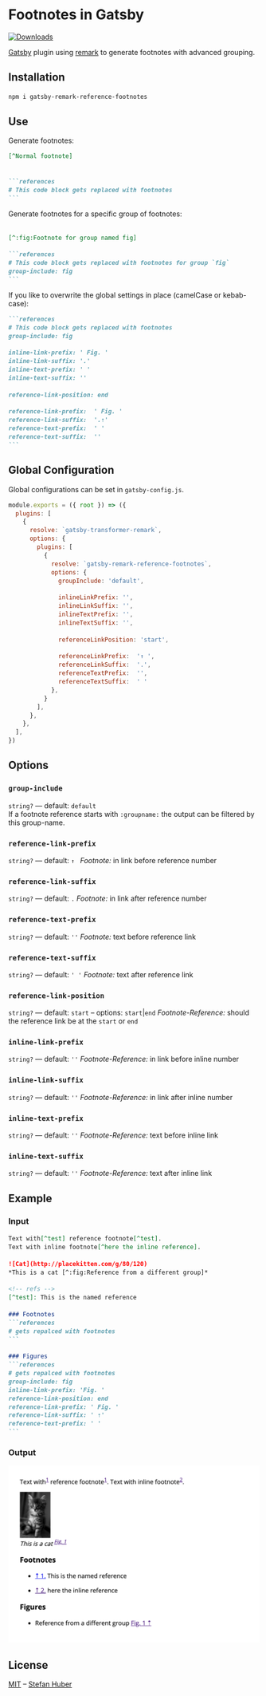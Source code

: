 # Footnotes in Gatsby

[![Downloads][downloads-badge]][downloads]

[Gatsby][gatsby] plugin using [remark][remark] to generate footnotes with advanced grouping.


## Installation

```sh
npm i gatsby-remark-reference-footnotes
```


## Use
Generate footnotes:

````md
[^Normal footnote]


```references
# This code block gets replaced with footnotes
```
````

Generate footnotes for a specific group of footnotes:
````md

[^:fig:Footnote for group named fig]

```references
# This code block gets replaced with footnotes for group `fig`
group-include: fig
```
````

If you like to overwrite the global settings in place (camelCase or kebab-case):

````md
```references
# This code block gets replaced with footnotes
group-include: fig

inline-link-prefix: ' Fig. '
inline-link-suffix: '.'
inline-text-prefix: ' '
inline-text-suffix: ''

reference-link-position: end

reference-link-prefix:  ' Fig. '
reference-link-suffix:  '.⇡'
reference-text-prefix:  ' '
reference-text-suffix:  ''
```
````



## Global Configuration
Global configurations can be set in `gatsby-config.js`.

```js
module.exports = ({ root }) => ({
  plugins: [
    {
      resolve: `gatsby-transformer-remark`,
      options: {
        plugins: [
          {
            resolve: `gatsby-remark-reference-footnotes`,
            options: {
              groupInclude: 'default',

              inlineLinkPrefix: '',
              inlineLinkSuffix: '',
              inlineTextPrefix: '',
              inlineTextSuffix: '',

              referenceLinkPosition: 'start',

              referenceLinkPrefix:  '↑ ',
              referenceLinkSuffix:  '.',
              referenceTextPrefix:  '',
              referenceTextSuffix:  ' '
            },
          }
        ],
      },
    },
  ],
})
```


## Options
### `group-include`

`string?` — default: `default`  
If a footnote reference starts with `:groupname:` the output can be filtered by this group-name.


### `reference-link-prefix`

`string?` — default: `↑ `
*Footnote:* in link before reference number

### `reference-link-suffix`

`string?` — default: `.`
*Footnote:* in link after reference number

### `reference-text-prefix`

`string?` — default: `''`
*Footnote:* text before reference link

### `reference-text-suffix`

`string?` — default: `' '`
*Footnote:* text after reference link



### `reference-link-position`

`string?` — default: `start` – options: `start`|`end`
*Footnote-Reference:* should the reference link be at the `start` or `end`

### `inline-link-prefix`

`string?` — default: `''`
*Footnote-Reference:* in link before inline number

### `inline-link-suffix`

`string?` — default: `''`
*Footnote-Reference:* in link after inline number

### `inline-text-prefix`

`string?` — default: `''`
*Footnote-Reference:* text before inline link

### `inline-text-suffix`

`string?` — default: `''`
*Footnote-Reference:* text after inline link



## Example

### Input

````md
Text with[^test] reference footnote[^test].
Text with inline footnote[^here the inline reference].

![Cat](http://placekitten.com/g/80/120)
*This is a cat [^:fig:Reference from a different group]*

<!-- refs -->
[^test]: This is the named reference

### Footnotes
```references
# gets repalced with footnotes
```

### Figures
```references
# gets repalced with footnotes
group-include: fig
inline-link-prefix: 'Fig. '
reference-link-position: end
reference-link-prefix: ' Fig. '
reference-link-suffix: ' ⇡'
reference-text-prefix: ' '
```
````

### Output
![example output](./example/doc.png)

## License

[MIT][license] – [Stefan Huber][author]

<!-- Definitions -->


[gatsby]: https://www.gatsbyjs.org/
[remark]: https://github.com/remarkjs/remark
[downloads]: https://www.npmjs.com/package/gatsby-remark-reference-footnotes
[downloads-badge]: https://img.shields.io/npm/v/gatsby-remark-reference-footnotes.svg
[license]: https://opensource.org/licenses/MIT
[author]: http://signalwerk.ch/
